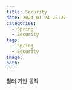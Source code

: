 ```yaml
---
title: Security
date: 2024-01-24 22:27
categories:
  - Spring
  - Security
tags:
  - Spring
  - Security
image: 
path:
---
```


필터 기반 동작
